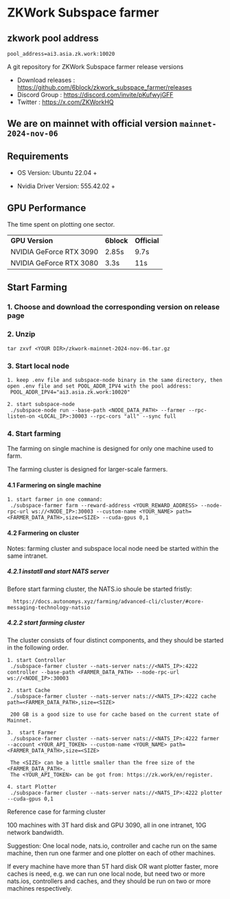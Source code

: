 # ZKWork Subspace farmer


## zkwork pool address
```shell
pool_address=ai3.asia.zk.work:10020
```

A git repository for ZKWork Subspace farmer release versions

* Download releases : https://github.com/6block/zkwork_subspace_farmer/releases
* Discord Group :  https://discord.com/invite/pKufwyjGFF
* Twitter : https://x.com/ZKWorkHQ

## We are on mainnet with official version `mainnet-2024-nov-06`

## Requirements
- OS Version: Ubuntu 22.04 +

- Nvidia Driver Version: 555.42.02 +

## GPU Performance
The time spent on plotting one sector.

<table>
  <tr>
   <td><strong>GPU Version</strong>
   </td>
   <td><strong>6block</strong>
   </td>
   <td><strong>Official</strong>
   </td>
  </tr>
  <tr>
   <td>NVIDIA GeForce RTX 3090
   </td>
   <td>2.85s
   </td>
   <td>9.7s
   </td>
  </tr>
  <tr>
   <td>NVIDIA GeForce RTX 3080
   </td>
   <td>3.3s
   </td>
   <td>11s
   </td>
  </tr>
</table>

## Start Farming

### 1. Choose and download the corresponding version on release page

### 2. Unzip
    tar zxvf <YOUR DIR>/zkwork-mainnet-2024-nov-06.tar.gz

### 3. Start local node

    1. keep .env file and subspace-node binary in the same directory, then open .env file and set POOL_ADDR_IPV4 with the pool address:
     POOL_ADDR_IPV4="ai3.asia.zk.work:10020"

    2. start subspace-node
     ./subspace-node run --base-path <NODE_DATA_PATH> --farmer --rpc-listen-on <LOCAL_IP>:30003 --rpc-cors "all" --sync full

### 4. Start farming
   The farming on single machine is designed for only one machine used to farm.

   The farming cluster is designed for larger-scale farmers.

#### 4.1 Farmering on single machine
    1. start farmer in one command:
     ./subspace-farmer farm --reward-address <YOUR_REWARD_ADDRESS> --node-rpc-url ws://<NODE_IP>:30003 --custom-name <YOUR_NAME> path=<FARMER_DATA_PATH>,size=<SIZE> --cuda-gpus 0,1

#### 4.2 Farmering on cluster
   Notes: farming cluster and subspace local node need be started within the same intranet.

   ##### 4.2.1 instatll and start NATS server
   Before start farming cluster, the NATS.io shoule be started fristly:

      https://docs.autonomys.xyz/farming/advanced-cli/cluster/#core-messaging-technology-natsio

   ##### 4.2.2 start farming cluster
   The cluster consists of four distinct components, and they should be started in the following order.

    1. start Controller
     ./subspace-farmer cluster --nats-server nats://<NATS_IP>:4222 controller --base-path <FARMER_DATA_PATH> --node-rpc-url ws://<NODE_IP>:30003

    2. start Cache
     ./subspace-farmer cluster --nats-server nats://<NATS_IP>:4222 cache path=<FARMER_DATA_PATH>,size=<SIZE>

     200 GB is a good size to use for cache based on the current state of Mainnet.

    3.  start Farmer
     ./subspace-farmer cluster --nats-server nats://<NATS_IP>:4222 farmer --account <YOUR_API_TOKEN> --custom-name <YOUR_NAME> path=<FARMER_DATA_PATH>,size=<SIZE>

     The <SIZE> can be a little smaller than the free size of the <FARMER_DATA_PATH>.
     The <YOUR_API_TOKEN> can be got from: https://zk.work/en/register.

    4. start Plotter
     ./subspace-farmer cluster --nats-server nats://<NATS_IP>:4222 plotter --cuda-gpus 0,1

  Reference case for farming cluster

  100 machines with 3T hard disk and GPU 3090, all in one intranet, 10G network bandwidth.

  Suggestion: One local node, nats.io, controller and cache run on the same machine, then run one farmer and one plotter on each of other machines.

  If every machine have more than 5T hard disk OR want plotter faster, more caches is need,  e.g. we can run one local node, but need two or more nats.ios, controllers and caches, and they should be run on two or more machines respectively.
